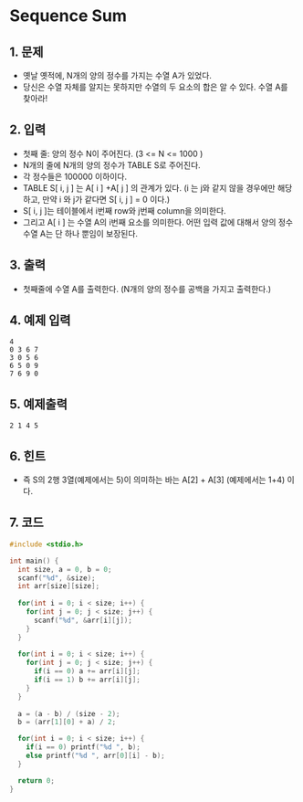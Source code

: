 # Sequence Sum #

## 1. 문제

- 옛날 옛적에, N개의 양의 정수를 가지는 수열 A가 있었다.
- 당신은 수열 자체를 알지는 못하지만 수열의 두 요소의 합은 알 수 있다. 수열 A를 찾아라!

## 2. 입력
- 첫째 줄: 양의 정수 N이 주어진다. (3 <= N <= 1000 )
- N개의 줄에 N개의 양의 정수가 TABLE S로 주어진다.
- 각 정수들은 100000 이하이다.
- TABLE S[ i, j ] 는 A[ i ] +A[ j ] 의 관계가 있다. (i 는 j와 같지 않을 경우에만 해당하고, 만약 i 와 j가 같다면 S[ i, j ] = 0 이다.)
- S[ i, j ]는 테이블에서 i번째 row와 j번째 column을 의미한다.
- 그리고 A[ i ] 는 수열 A의 i번째 요소를 의미한다. 어떤 입력 값에 대해서 양의 정수 수열 A는 단 하나 뿐임이 보장된다.

## 3. 출력

- 첫째줄에 수열 A를 출력한다. (N개의 양의 정수를 공백을 가지고 출력한다.)


## 4. 예제 입력
```
4
0 3 6 7
3 0 5 6
6 5 0 9
7 6 9 0
```

## 5. 예제출력

```
2 1 4 5
```

## 6. 힌트

- 즉 S의 2행 3열(예제에서는 5)이 의미하는 바는 A[2] + A[3] (예제에서는 1+4) 이다.

## 7. 코드

```c++
#include <stdio.h>

int main() {
  int size, a = 0, b = 0;
  scanf("%d", &size);
  int arr[size][size];
  
  for(int i = 0; i < size; i++) {
    for(int j = 0; j < size; j++) {
      scanf("%d", &arr[i][j]);
    }
  }
  
  for(int i = 0; i < size; i++) {
    for(int j = 0; j < size; j++) {
      if(i == 0) a += arr[i][j];
      if(i == 1) b += arr[i][j];
    }
  }
  
  a = (a - b) / (size - 2);
  b = (arr[1][0] + a) / 2;

  for(int i = 0; i < size; i++) {
    if(i == 0) printf("%d ", b);
    else printf("%d ", arr[0][i] - b);
  }

  return 0;
}
```

